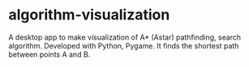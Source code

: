 # algorithm-visualization
A desktop app to make visualization of A* (Astar) pathfinding, search algorithm. Developed with Python, Pygame. It finds the shortest path between points A and B.
